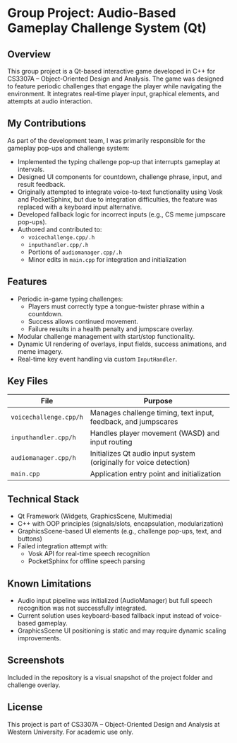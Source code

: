# Group Project: Audio-Based Gameplay Challenge System (Qt)

## Overview

This group project is a Qt-based interactive game developed in C++ for CS3307A – Object-Oriented Design and Analysis. The game was designed to feature periodic challenges that engage the player while navigating the environment. It integrates real-time player input, graphical elements, and attempts at audio interaction.

## My Contributions

As part of the development team, I was primarily responsible for the gameplay pop-ups and challenge system:

- Implemented the typing challenge pop-up that interrupts gameplay at intervals.
- Designed UI components for countdown, challenge phrase, input, and result feedback.
- Originally attempted to integrate voice-to-text functionality using Vosk and PocketSphinx, but due to integration difficulties, the feature was replaced with a keyboard input alternative.
- Developed fallback logic for incorrect inputs (e.g., CS meme jumpscare pop-ups).
- Authored and contributed to:
  - `voicechallenge.cpp/.h`
  - `inputhandler.cpp/.h`
  - Portions of `audiomanager.cpp/.h`
  - Minor edits in `main.cpp` for integration and initialization

## Features

- Periodic in-game typing challenges:
  - Players must correctly type a tongue-twister phrase within a countdown.
  - Success allows continued movement.
  - Failure results in a health penalty and jumpscare overlay.
- Modular challenge management with start/stop functionality.
- Dynamic UI rendering of overlays, input fields, success animations, and meme imagery.
- Real-time key event handling via custom `InputHandler`.

## Key Files

| File                 | Purpose                                                   |
|----------------------|-----------------------------------------------------------|
| `voicechallenge.cpp/h` | Manages challenge timing, text input, feedback, and jumpscares |
| `inputhandler.cpp/h`   | Handles player movement (WASD) and input routing         |
| `audiomanager.cpp/h`   | Initializes Qt audio input system (originally for voice detection) |
| `main.cpp`             | Application entry point and initialization               |

## Technical Stack

- Qt Framework (Widgets, GraphicsScene, Multimedia)
- C++ with OOP principles (signals/slots, encapsulation, modularization)
- GraphicsScene-based UI elements (e.g., challenge pop-ups, text, and buttons)
- Failed integration attempt with:
  - Vosk API for real-time speech recognition
  - PocketSphinx for offline speech parsing

## Known Limitations

- Audio input pipeline was initialized (AudioManager) but full speech recognition was not successfully integrated.
- Current solution uses keyboard-based fallback input instead of voice-based gameplay.
- GraphicsScene UI positioning is static and may require dynamic scaling improvements.

## Screenshots

Included in the repository is a visual snapshot of the project folder and challenge overlay.

## License

This project is part of CS3307A – Object-Oriented Design and Analysis at Western University. For academic use only.
